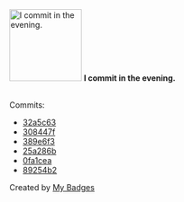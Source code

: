 <img src="https://my-badges.github.io/my-badges/evening-commits.png" alt="I commit in the evening." title="I commit in the evening." width="128">
<strong>I commit in the evening.</strong>
<br><br>

Commits:

- <a href="https://github.com/dai/.github/commit/32a5c63033edb564b406f5db9b74466939d11ec7">32a5c63</a>
- <a href="https://github.com/dai/github-mcp-server/commit/308447f8b3d3f221091f9269ae9bac92f89b4a32">308447f</a>
- <a href="https://github.com/dai/osada/commit/389e6f35f188e77e12d1efeaa86e04802ffe4c2b">389e6f3</a>
- <a href="https://github.com/dai/osada/commit/25a286b76aa337496845fe8f3851550c9e7e10b7">25a286b</a>
- <a href="https://github.com/dai/osada/commit/0fa1cea4955e956e221b0b788e204428123ee4cc">0fa1cea</a>
- <a href="https://github.com/dai/osada/commit/89254b22c98b8cdfbd6a5b277a95b87ba8df8713">89254b2</a>


Created by <a href="https://github.com/my-badges/my-badges">My Badges</a>